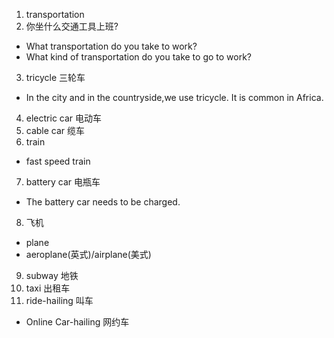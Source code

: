 1. transportation
2. 你坐什么交通工具上班?
* What transportation do you take to work?
* What kind of transportation do you take to go to work?
3. tricycle 三轮车
* In the city and in the countryside,we use tricycle. It is common in Africa.
4. electric car  电动车
5. cable car 缆车
6. train
* fast speed train
7. battery car 电瓶车
* The battery car needs to be charged.
8. 飞机
* plane
* aeroplane(英式)/airplane(美式)
9. subway 地铁
10. taxi 出租车
11. ride-hailing 叫车
* Online Car-hailing  网约车
